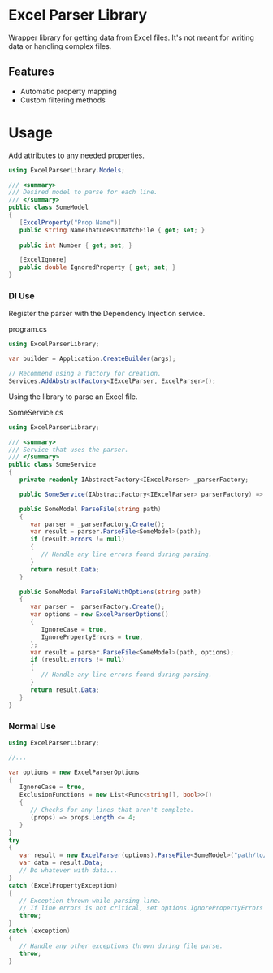 # Excel Parser Library

Wrapper library for getting data from Excel files. It's not meant for writing data or handling complex files.

## Features

- Automatic property mapping
- Custom filtering methods

# Usage

Add attributes to any needed properties.

```cs
using ExcelParserLibrary.Models;

/// <summary>
/// Desired model to parse for each line.
/// </summary>
public class SomeModel
{
   [ExcelProperty("Prop Name")]
   public string NameThatDoesntMatchFile { get; set; }
   
   public int Number { get; set; }

   [ExcelIgnore]
   public double IgnoredProperty { get; set; }
}
```

### DI Use

Register the parser with the Dependency Injection service.

program.cs
```cs
using ExcelParserLibrary;

var builder = Application.CreateBuilder(args);

// Recommend using a factory for creation.
Services.AddAbstractFactory<IExcelParser, ExcelParser>();
```

Using the library to parse an Excel file.

SomeService.cs
```cs
using ExcelParserLibrary;

/// <summary>
/// Service that uses the parser.
/// </summary>
public class SomeService
{
   private readonly IAbstractFactory<IExcelParser> _parserFactory;

   public SomeService(IAbstractFactory<IExcelParser> parserFactory) => _parserFactory = parserFactory;

   public SomeModel ParseFile(string path)
   {
      var parser = _parserFactory.Create();
      var result = parser.ParseFile<SomeModel>(path);
      if (result.errors != null)
      {
         // Handle any line errors found during parsing.
      }
      return result.Data;
   }

   public SomeModel ParseFileWithOptions(string path)
   {
      var parser = _parserFactory.Create();
      var options = new ExcelParserOptions()
      {
         IgnoreCase = true,
         IgnorePropertyErrors = true,
      };
      var result = parser.ParseFile<SomeModel>(path, options);
      if (result.errors != null)
      {
         // Handle any line errors found during parsing.
      }
      return result.Data;
   }
}
```

### Normal Use

```cs
using ExcelParserLibrary;

//...

var options = new ExcelParserOptions
{
   IgnoreCase = true,
   ExclusionFunctions = new List<Func<string[], bool>>()
   {
      // Checks for any lines that aren't complete.
      (props) => props.Length <= 4;
   }
}
try
{
   var result = new ExcelParser(options).ParseFile<SomeModel>("path/to/file.xlsx");
   var data = result.Data;
   // Do whatever with data...
}
catch (ExcelPropertyException)
{
   // Exception thrown while parsing line.
   // If line errors is not critical, set options.IgnorePropertyErrors to true.
   throw;
}
catch (exception)
{
   // Handle any other exceptions thrown during file parse.
   throw;
}
```